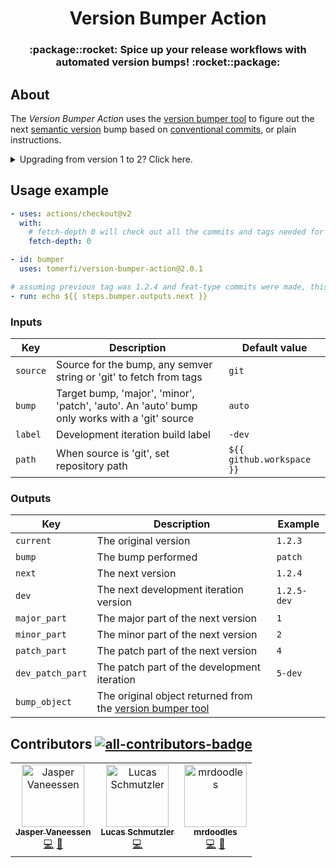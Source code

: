 <div align="center">
<h1>Version Bumper Action</h1>
<h3>:package::rocket: Spice up your release workflows with automated version bumps! :rocket::package:</h3>
</div>

## About

The _Version Bumper Action_ uses the [version bumper tool][version-bumper] to figure out the next
[semantic version][semver] bump based on [conventional commits][conventional-commits], or plain instructions.

<details>
<summary>Upgrading from version 1 to 2? Click here.</summary>

<p>
Successful upgrades examples:
<a href="https://github.com/TomerFi/alexa-skills-tester/commit/d19bea17a197cd91f52aec6790e8558d409c7134">alexa-skills-tester</a>,
<a href="https://github.com/TomerFi/github-viewer-stats/commit/9f424642a9bb89b980e7a1b36ed2b10911ec2617">github-viewer-stats</a>,
<a href="https://github.com/TomerFi/auto-me-bot/commit/d7e9f1f9fc8fe42fa091585bd736e21e3ab39cab">auto-me-bot</a>,
<a href="https://github.com/TomerFi/tomfi-archetypes/commit/4cc89ea6c5f9ab63a95aef53d932a73b46f22412">tomfi-archetypes</a>,
<a href="https://github.com/TomerFi/shabbat-api/commit/50af0d1454814ce257ce36d63792236661158fe6">shabbat-api</a>,

</p>

<h3>Version 3 introduced breaking changes</h3>
<ul>
<li>The action was rebuilt using Node.js.</li>
<li>
Changes in the action flags:
  <ul>
  <li><strong>changelog</strong> was removed.</li>
  <li><strong>preset</strong> was removed.</li>
  <li><strong>folder</strong> was changed to <strong>path</strong>. It's worth mentioning the folder/path requires a
    full path and not a folder relative to the workspace. (<em>folder</em> will eventually be removed).</li>
  <li><strong>bumpoverride</strong> was changed to <strong>bump</strong> (<em>bumpoverride</em> will eventually be removed).
  </li>
  </ul>
</li>
</ul>
</details>

## Usage example

```yaml
- uses: actions/checkout@v2
  with:
    # fetch-depth 0 will check out all the commits and tags needed for the bumper
    fetch-depth: 0

- id: bumper
  uses: tomerfi/version-bumper-action@2.0.1

# assuming previous tag was 1.2.4 and feat-type commits were made, this will print 1.3.0.
- run: echo ${{ steps.bumper.outputs.next }}
```

### Inputs

| Key       | Description                                                                                   | Default value             |
|-----------|-----------------------------------------------------------------------------------------------|---------------------------|
| `source`  | Source for the bump, any semver string or 'git' to fetch from tags                            | `git`                     |
| `bump`    | Target bump, 'major', 'minor', 'patch', 'auto'. An 'auto' bump only works with a 'git' source | `auto`                    |
| `label`   | Development iteration build label                                                             | `-dev`                    |
| `path`    | When source is 'git', set repository path                                                     | `${{ github.workspace }}` |

### Outputs

| Key              | Description                                                                 | Example     |
|------------------|-----------------------------------------------------------------------------|-------------|
| `current`        | The original version                                                        | `1.2.3`     |
| `bump`           | The bump performed                                                          | `patch`     |
| `next`           | The next version                                                            | `1.2.4`     |
| `dev`            | The next development iteration version                                      | `1.2.5-dev` |
| `major_part`     | The major part of the next version                                          | `1`         |
| `minor_part`     | The minor part of the next version                                          | `2`         |
| `patch_part`     | The patch part of the next version                                          | `4`         |
| `dev_patch_part` | The patch part of the development iteration                                 | `5-dev`     |
| `bump_object`    | The original object returned from the [version bumper tool][version-bumper] |             |


## Contributors [![all-contributors-badge]][all-contributors]

<!-- ALL-CONTRIBUTORS-LIST:START - Do not remove or modify this section -->
<!-- prettier-ignore-start -->
<!-- markdownlint-disable -->
<table>
  <tbody>
    <tr>
      <td align="center"><a href="https://github.com/MisterTimn"><img src="https://avatars.githubusercontent.com/u/4209558?v=4?s=100" width="100px;" alt="Jasper Vaneessen"/><br /><sub><b>Jasper Vaneessen</b></sub></a><br /><a href="https://github.com/TomerFi/version-bumper-action/commits?author=MisterTimn" title="Code">💻</a> <a href="https://github.com/TomerFi/version-bumper-action/commits?author=MisterTimn" title="Documentation">📖</a></td>
      <td align="center"><a href="https://gsoftwarelab.com"><img src="https://avatars.githubusercontent.com/u/9322695?v=4?s=100" width="100px;" alt="Lucas Schmutzler"/><br /><sub><b>Lucas Schmutzler</b></sub></a><br /><a href="https://github.com/TomerFi/version-bumper-action/commits?author=g4m3r0" title="Code">💻</a></td>
      <td align="center"><a href="https://github.com/mrdoodles"><img src="https://avatars.githubusercontent.com/u/19146299?v=4?s=100" width="100px;" alt="mrdoodles"/><br /><sub><b>mrdoodles</b></sub></a><br /><a href="https://github.com/TomerFi/version-bumper-action/commits?author=mrdoodles" title="Code">💻</a> <a href="https://github.com/TomerFi/version-bumper-action/commits?author=mrdoodles" title="Documentation">📖</a></td>
    </tr>
  </tbody>
</table>

<!-- markdownlint-restore -->
<!-- prettier-ignore-end -->

<!-- ALL-CONTRIBUTORS-LIST:END -->

<!-- Real links -->
[semver]: https://semver.org/
[conventional-commits]: https://conventionalcommits.org
[all-contributors]: https://allcontributors.org/
[version-bumper]: https://github.com/TomerFi/version-bumper
<!-- Badge links -->
[all-contributors-badge]: https://img.shields.io/github/all-contributors/tomerfi/version-bumper-action?style=plastic&label=%20&color=b7b1e3

